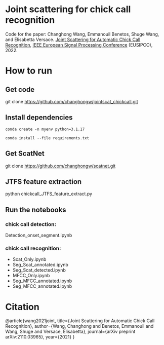 # Joint scattering for chick call recognition

Code for the paper: Changhong Wang, Emmanouil Benetos, Shuge Wang, and Elisabetta Versace. [Joint Scattering for Automatic Chick Call Recognition](https://arxiv.org/abs/2110.03965), [IEEE European Signal Processing Conference](https://2022.eusipco.org/) (EUSIPCO), 2022.

# How to run
## Get code
git clone https://github.com/changhongw/jointscat_chickcall.git

## Install dependencies
`conda create -n myenv python=3.1.17`

`conda install --file requirements.txt`

## Get ScatNet
git clone https://github.com/changhongw/scatnet.git

## JTFS feature extraction
python chickcall_JTFS_feature_extract.py

## Run the notebooks

### chick call detection: 
Detection_onset_segment.ipynb

### chick call recognition: 
- Scat_Only.ipynb
- Seg_Scat_annotated.ipynb
- Seg_Scat_detected.ipynb
- MFCC_Only.ipynb
- Seg_MFCC_annotated.ipynb
- Seg_MFCC_annotated.ipynb

# Citation
@article{wang2021joint,
  title={Joint Scattering for Automatic Chick Call Recognition},
  author={Wang, Changhong and Benetos, Emmanouil and Wang, Shuge and Versace, Elisabetta},
  journal={arXiv preprint arXiv:2110.03965},
  year={2021}
}
